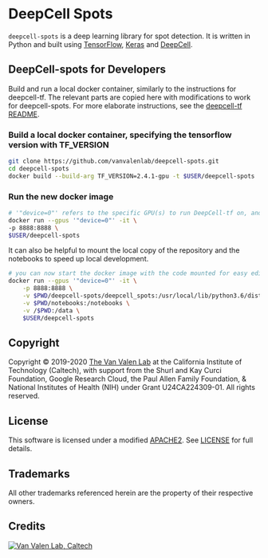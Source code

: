 # DeepCell Spots

`deepcell-spots` is a deep learning library for spot detection. It is written in Python and built using [TensorFlow](https://github.com/tensorflow/tensorflow), [Keras](https://www.tensorflow.org/guide/keras) and [DeepCell](https://github.com/vanvalenlab/deepcell-tf).


## DeepCell-spots for Developers
Build and run a local docker container, similarly to the instructions for deepcell-tf. The relevant parts are copied here with modifications to work for deepcell-spots. For more elaborate instructions, see the [deepcell-tf README](https://github.com/vanvalenlab/deepcell-tf/blob/master/README.md).

### Build a local docker container, specifying the tensorflow version with TF_VERSION

```bash
git clone https://github.com/vanvalenlab/deepcell-spots.git
cd deepcell-spots
docker build --build-arg TF_VERSION=2.4.1-gpu -t $USER/deepcell-spots . 
```

### Run the new docker image

```bash
# '"device=0"' refers to the specific GPU(s) to run DeepCell-tf on, and is not required
docker run --gpus '"device=0"' -it \
-p 8888:8888 \
$USER/deepcell-spots
```

It can also be helpful to mount the local copy of the repository and the notebooks to speed up local development.

```bash
# you can now start the docker image with the code mounted for easy editing
docker run --gpus '"device=0"' -it \
    -p 8888:8888 \
    -v $PWD/deepcell-spots/deepcell_spots:/usr/local/lib/python3.6/dist-packages/deepcell_spots \
    -v $PWD/notebooks:/notebooks \
    -v /$PWD:/data \
    $USER/deepcell-spots
```


## Copyright

Copyright © 2019-2020 [The Van Valen Lab](http://www.vanvalen.caltech.edu/) at the California Institute of Technology (Caltech), with support from the Shurl and Kay Curci Foundation, Google Research Cloud, the Paul Allen Family Foundation, & National Institutes of Health (NIH) under Grant U24CA224309-01.
All rights reserved.

## License

This software is licensed under a modified [APACHE2](https://github.com/vanvalenlab/deepcell-spots/blob/master/LICENSE). See [LICENSE](https://github.com/vanvalenlab/deepcell-spots/blob/master/LICENSE) for full details.

## Trademarks

All other trademarks referenced herein are the property of their respective owners.

## Credits

[![Van Valen Lab, Caltech](https://upload.wikimedia.org/wikipedia/commons/7/75/Caltech_Logo.svg)](http://www.vanvalen.caltech.edu/)